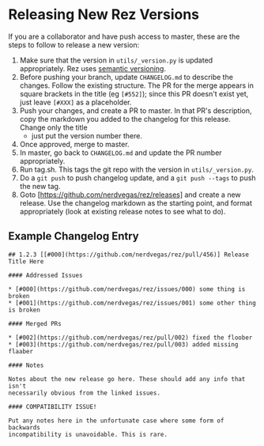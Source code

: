 # Releasing New Rez Versions

If you are a collaborator and have push access to master, these are the steps to
follow to release a new version:

1. Make sure that the version in `utils/_version.py` is updated appropriately.
   Rez uses [semantic versioning](https://semver.org/).
1. Before pushing your branch, update `CHANGELOG.md` to describe the changes. Follow
   the existing structure. The PR for the merge appears in square brackets in the
   title (eg `[#552]`); since this PR doesn't exist yet, just leave `[#XXX]` as a
   placeholder.
2. Push your changes, and create a PR to master. In that PR's description, copy
   the markdown you added to the changelog for this release. Change only the title
   - just put the version number there.
3. Once approved, merge to master.
4. In master, go back to `CHANGELOG.md` and update the PR number appropriately.
5. Run tag.sh. This tags the git repo with the version in `utils/_version.py`.
6. Do a `git push` to push changelog update, and a `git push --tags` to push the
   new tag.
7. Goto [https://github.com/nerdvegas/rez/releases] and create a new release. Use
   the changelog markdown as the starting point, and format appropriately (look
   at existing release notes to see what to do).

## Example Changelog Entry

```
## 1.2.3 [[#000](https://github.com/nerdvegas/rez/pull/456)] Release Title Here

#### Addressed Issues

* [#000](https://github.com/nerdvegas/rez/issues/000) some thing is broken
* [#001](https://github.com/nerdvegas/rez/issues/001) some other thing is broken

#### Merged PRs

* [#002](https://github.com/nerdvegas/rez/pull/002) fixed the floober
* [#003](https://github.com/nerdvegas/rez/pull/003) added missing flaaber

#### Notes

Notes about the new release go here. These should add any info that isn't
necessarily obvious from the linked issues.

#### COMPATIBILITY ISSUE!

Put any notes here in the unfortunate case where some form of backwards
incompatibility is unavoidable. This is rare.
```
